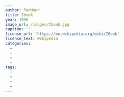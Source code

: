```yaml
---
author: PanMour
title: Ibook
year: 1990
image_url: /images/Ibook.jpg
caption: ''
license_url: 'https://en.wikipedia.org/wiki/IBook'
license_text: Wikipedia
categories:
  - 
  - 
  - 
  - 
tags:
  - 
  - 
  - 
  - 
---
```

